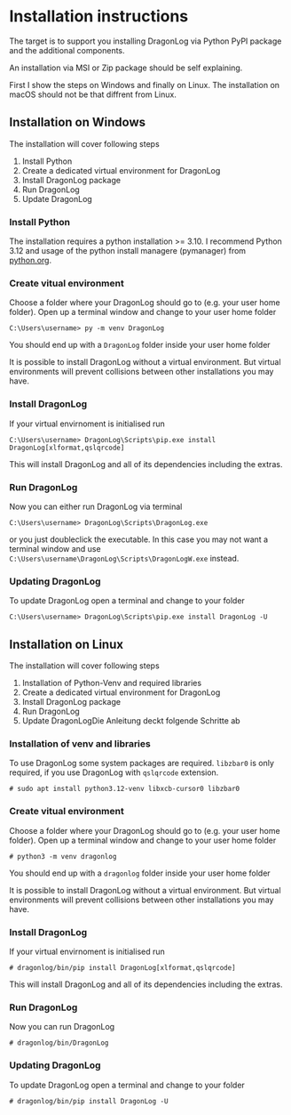 Installation instructions
=========================

The target is to support you installing DragonLog via Python PyPI package and the additional components.

An installation via MSI or Zip package should be self explaining.

First I show the steps on Windows and finally on Linux. The installation on macOS should not be that diffrent from Linux.


Installation on Windows
-----------------------

The installation will cover following steps

1. Install Python
2. Create a dedicated virtual environment for DragonLog
3. Install DragonLog package
4. Run DragonLog
5. Update DragonLog


### Install Python

The installation requires a python installation >= 3.10. 
I recommend Python 3.12 and usage of the python install managere (pymanager) from [python.org](https://www.python.org/downloads/). 


### Create vitual environment

Choose a folder where your DragonLog should go to (e.g. your user home folder).
Open up a terminal window and change to your user home folder

    C:\Users\username> py -m venv DragonLog

You should end up with a `DragonLog` folder inside your user home folder

It is possible to install DragonLog without a virtual environment.
But virtual environments will prevent collisions between other installations you may have.


### Install DragonLog

If your virtual envirnoment is initialised run

    C:\Users\username> DragonLog\Scripts\pip.exe install DragonLog[xlformat,qslqrcode]

This will install DragonLog and all of its dependencies including the extras.


### Run DragonLog

Now you can either run DragonLog via terminal

    C:\Users\username> DragonLog\Scripts\DragonLog.exe

or you just doubleclick the executable. In this case you may not want a terminal window and 
use `C:\Users\username\DragonLog\Scripts\DragonLogW.exe` instead.


### Updating DragonLog

To update DragonLog open a terminal and change to your folder

    C:\Users\username> DragonLog\Scripts\pip.exe install DragonLog -U


Installation on Linux
---------------------

The installation will cover following steps

1. Installation of Python-Venv and required libraries
2. Create a dedicated virtual environment for DragonLog
3. Install DragonLog package
4. Run DragonLog
5. Update DragonLogDie Anleitung deckt folgende Schritte ab


### Installation of venv and libraries

To use DragonLog some system packages are required. `libzbar0` is only required, if you use DragonLog with `qslqrcode` extension.

    # sudo apt install python3.12-venv libxcb-cursor0 libzbar0


### Create vitual environment

Choose a folder where your DragonLog should go to (e.g. your user home folder).
Open up a terminal window and change to your user home folder

    # python3 -m venv dragonlog

You should end up with a `dragonlog` folder inside your user home folder

It is possible to install DragonLog without a virtual environment.
But virtual environments will prevent collisions between other installations you may have.


### Install DragonLog

If your virtual envirnoment is initialised run

    # dragonlog/bin/pip install DragonLog[xlformat,qslqrcode]

This will install DragonLog and all of its dependencies including the extras.


### Run DragonLog

Now you can run DragonLog

    # dragonlog/bin/DragonLog


### Updating DragonLog

To update DragonLog open a terminal and change to your folder

    # dragonlog/bin/pip install DragonLog -U

